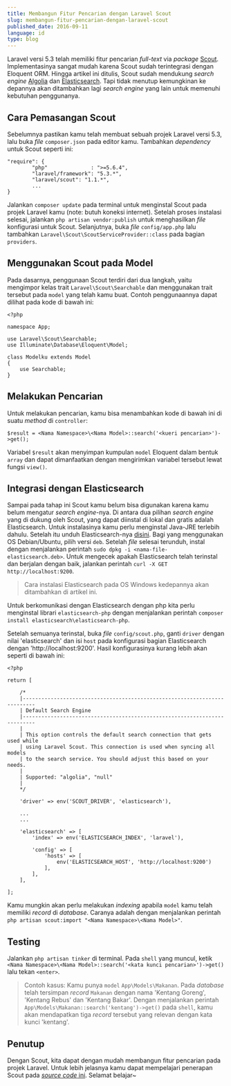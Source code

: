 ```yaml
---
title: Membangun Fitur Pencarian dengan Laravel Scout
slug: membangun-fitur-pencarian-dengan-laravel-scout
published_date: 2016-09-11
language: id
type: blog
---
```


Laravel versi 5.3 telah memiliki fitur pencarian _full-text_ via _package_ [Scout](https://github.com/laravel/scout). Implementasinya sangat mudah karena Scout sudah terintegrasi dengan Eloquent ORM. Hingga artikel ini ditulis, Scout sudah mendukung _search engine_ [Algolia](https://www.algolia.com) dan [Elasticsearch](https://www.elastic.co/products/elasticsearch). Tapi tidak menutup kemungkinan ke depannya akan ditambahkan lagi _search engine_ yang lain untuk memenuhi kebutuhan penggunanya.

## Cara Pemasangan Scout

Sebelumnya pastikan kamu telah membuat sebuah projek Laravel versi 5.3, lalu buka _file_ `composer.json` pada editor kamu. Tambahkan _dependency_ untuk Scout seperti ini:

```
"require": {
        "php"              : ">=5.6.4",
        "laravel/framework": "5.3.*",
        "laravel/scout": "1.1.*",
		...
}
```

Jalankan `composer update` pada terminal untuk menginstal Scout pada projek Laravel kamu (note: butuh koneksi internet). Setelah proses instalasi selesai, jalankan `php artisan vendor:publish` untuk menghasilkan _file_ konfigurasi untuk Scout. Selanjutnya, buka _file_ `config/app.php` lalu tambahkan `Laravel\Scout\ScoutServiceProvider::class` pada bagian `providers`.

## Menggunakan Scout pada Model

Pada dasarnya, penggunaan Scout terdiri dari dua langkah, yaitu mengimpor kelas trait `Laravel\Scout\Searchable` dan menggunakan trait tersebut pada `model` yang telah kamu buat. Contoh penggunaannya dapat dilihat pada kode di bawah ini:

```
<?php

namespace App;

use Laravel\Scout\Searchable;
use Illuminate\Database\Eloquent\Model;

class Modelku extends Model
{
	use Searchable;
}
```

## Melakukan Pencarian

Untuk melakukan pencarian, kamu bisa menambahkan kode di bawah ini di suatu _method_ di `controller`:

```
$result = <Nama Namespace>\<Nama Model>::search('<kueri pencarian>')->get();
```

Variabel `$result` akan menyimpan kumpulan `model` Eloquent dalam bentuk `array` dan dapat dimanfaatkan dengan mengirimkan variabel tersebut lewat fungsi `view()`.

## Integrasi dengan Elasticsearch

Sampai pada tahap ini Scout kamu belum bisa digunakan karena kamu belum mengatur _search engine_-nya. Di antara dua pilihan _search engine_ yang di dukung oleh Scout, yang dapat diinstal di lokal dan gratis adalah Elasticsearch. Untuk instalasinya kamu perlu menginstal Java-JRE terlebih dahulu. Setelah itu unduh Elasticsearch-nya [disini](https://www.elastic.co/downloads/elasticsearch). Bagi yang menggunakan OS Debian/Ubuntu, pilih versi `deb`. Setelah _file_ selesai terunduh, instal dengan menjalankan perintah `sudo dpkg -i <nama-file-elasticsearch.deb>`. Untuk mengecek apakah Elasticsearch telah terinstal dan berjalan dengan baik, jalankan perintah `curl -X GET http://localhost:9200`.

> Cara instalasi Elasticsearch pada OS Windows kedepannya akan ditambahkan di artikel ini.

Untuk berkomunikasi dengan Elasticsearch dengan php kita perlu menginstal librari `elasticsearch-php` dengan menjalankan perintah `composer install elasticsearch\elasticsearch-php`.

Setelah semuanya terinstal, buka _file_ `config/scout.php`, ganti `driver` dengan nilai 'elasticsearch' dan isi `host` pada konfigurasi bagian Elasticsearch dengan 'http://localhost:9200'. Hasil konfigurasinya kurang lebih akan seperti di bawah ini:

```
<?php

return [

    /*
    |--------------------------------------------------------------------------
    | Default Search Engine
    |--------------------------------------------------------------------------
    |
    | This option controls the default search connection that gets used while
    | using Laravel Scout. This connection is used when syncing all models
    | to the search service. You should adjust this based on your needs.
    |
    | Supported: "algolia", "null"
    |
    */

    'driver' => env('SCOUT_DRIVER', 'elasticsearch'),

	...
	...

    'elasticsearch' => [
        'index' => env('ELASTICSEARCH_INDEX', 'laravel'),

        'config' => [
            'hosts' => [
                env('ELASTICSEARCH_HOST', 'http://localhost:9200')
            ],
        ],
    ],

];
```

Kamu mungkin akan perlu melakukan _indexing_ apabila `model` kamu telah memiliki _record_ di _database_. Caranya adalah dengan menjalankan perintah `php artisan scout:import "<Nama Namespace>\<Nama Model>"`.

## Testing

Jalankan `php artisan tinker` di terminal. Pada `shell` yang muncul, ketik `<Nama Namespace>\<Nama Model>::search('<kata kunci pencarian>')->get()` lalu tekan `<enter>`.

> Contoh kasus: Kamu punya `model` `App\Models\Makanan`. Pada _database_ telah tersimpan _record_ `Makanan` dengan nama 'Kentang Goreng', 'Kentang Rebus' dan 'Kentang Bakar'. Dengan menjalankan perintah `App\Models\Makanan::search('kentang')->get()` pada `shell`, kamu akan mendapatkan tiga _record_ tersebut yang relevan dengan kata kunci 'kentang'.

## Penutup

Dengan Scout, kita dapat dengan mudah membangun fitur pencarian pada projek Laravel. Untuk lebih jelasnya kamu dapat mempelajari penerapan Scout pada [_source code_ ini](https://github.com/rahmanda/ambercat-scout). Selamat belajar~
